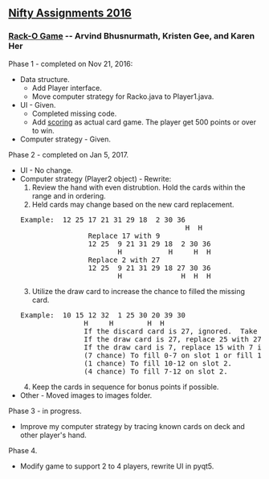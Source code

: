 ## [Nifty Assignments 2016]

### [Rack-O Game] -- Arvind Bhusnurmath, Kristen Gee, and Karen Her  

Phase 1 - completed on Nov 21, 2016:  
* Data structure.
  * Add Player interface.  
  * Move computer strategy for Racko.java to Player1.java.
* UI - Given.
  * Completed missing code.
  * Add [scoring] as actual card game.  The player get 500 points or over to win.
* Computer strategy - Given.

Phase 2 - completed on Jan 5, 2017.
* UI - No change.
* Computer strategy (Player2 object) - Rewrite:
  1. Review the hand with even distrubtion.  Hold the cards within the range and in ordering.
  2. Held cards may change based on the new card replacement.
  <pre>Example:  12 25 17 21 31 29 18  2 30 36 
                                         H  H
                  Replace 17 with 9
                  12 25  9 21 31 29 18  2 30 36
                         H           H     H  H
                  Replace 2 with 27
                  12 25  9 21 31 29 18 27 30 36 
                         H              H  H  H</pre>                                     
  3. Utilize the draw card to increase the chance to filled the missing card.
  <pre>Example:  10 15 12 32  1 25 30 20 39 30 
                 H     H        H  H
                 If the discard card is 27, ignored.  Take the second chance to draw a card.
                 If the draw card is 27, replace 25 with 27 to increase the chance.  
                 If the draw card is 7, replace 15 with 7 instead of replace 10 at slot 1.
                 (7 chance) To fill 0-7 on slot 1 or fill 10-12 on slot 2 
                 (1 chance) To fill 10-12 on slot 2.
                 (4 chance) To fill 7-12 on slot 2.
  </pre>
  4. Keep the cards in sequence for bonus points if possible.
* Other - Moved images to images folder.

Phase 3 - in progress.
* Improve my computer strategy by tracing known cards on deck and other player's hand.

Phase 4.
* Modify game to support 2 to 4 players, rewrite UI in pyqt5. 

[Nifty Assignments 2016]: http://nifty.stanford.edu
[Rack-O Game]: http://nifty.stanford.edu/2016/arvind-racko/
[scoring]: http://www.hasbro.com/common/instruct/Racko(1987).PDF
